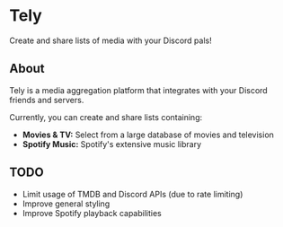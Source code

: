 # Tely

Create and share lists of media with your Discord pals!

## About
Tely is a media aggregation platform that integrates with your Discord friends and servers.

Currently, you can create and share lists containing:
- __Movies & TV:__ Select from a large database of movies and television
- __Spotify Music:__ Spotify's extensive music library


## TODO
- Limit usage of TMDB and Discord APIs (due to rate limiting)
- Improve general styling
- Improve Spotify playback capabilities
